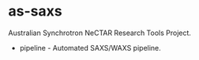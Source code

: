 as-saxs
=======

Australian Synchrotron NeCTAR Research Tools Project.
 * pipeline - Automated SAXS/WAXS pipeline.